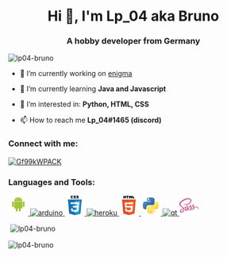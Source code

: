 <!---
- 👋 Hi, I am Lp_04, better known as Bruno
- 👀 I’m interested in: Python, Html, Css
- 🌱 I’m currently learning: JS, Java
- 📫 How to reach me: - Discord: Lp_04#1465


Lp04-Bruno/Lp04-Bruno is a ✨ special ✨ repository because its `README.md` (this file) appears on your GitHub profile.
You can click the Preview link to take a look at your changes.
--->

<h1 align="center">Hi 👋, I'm Lp_04 aka Bruno</h1>
<h3 align="center">A hobby developer from Germany</h3>

<p align="left"> <img src="https://komarev.com/ghpvc/?username=lp04-bruno&label=Profile%20views&color=0e75b6&style=flat" alt="lp04-bruno" /> </p>

- 🔭 I’m currently working on [enigma](https://github.com/Lp04-Bruno/enigma)

- 🌱 I’m currently learning **Java and Javascript**

- 👀 I’m interested in: **Python, HTML, CSS**

- 📫 How to reach me **Lp_04#1465 (discord)**

<h3 align="left">Connect with me:</h3>
<p align="left">
<a href="https://discord.gg/Gf99kWPACK" target="blank"><img align="center" src="https://raw.githubusercontent.com/rahuldkjain/github-profile-readme-generator/master/src/images/icons/Social/discord.svg" alt="Gf99kWPACK" height="30" width="40" /></a>
</p>

<h3 align="left">Languages and Tools:</h3>
<p align="left"> <a href="https://developer.android.com" target="_blank" rel="noreferrer"> <img src="https://raw.githubusercontent.com/devicons/devicon/master/icons/android/android-original-wordmark.svg" alt="android" width="40" height="40"/> </a> <a href="https://www.arduino.cc/" target="_blank" rel="noreferrer"> <img src="https://cdn.worldvectorlogo.com/logos/arduino-1.svg" alt="arduino" width="40" height="40"/> </a> <a href="https://www.w3schools.com/css/" target="_blank" rel="noreferrer"> <img src="https://raw.githubusercontent.com/devicons/devicon/master/icons/css3/css3-original-wordmark.svg" alt="css3" width="40" height="40"/> </a> <a href="https://heroku.com" target="_blank" rel="noreferrer"> <img src="https://www.vectorlogo.zone/logos/heroku/heroku-icon.svg" alt="heroku" width="40" height="40"/> </a> <a href="https://www.w3.org/html/" target="_blank" rel="noreferrer"> <img src="https://raw.githubusercontent.com/devicons/devicon/master/icons/html5/html5-original-wordmark.svg" alt="html5" width="40" height="40"/> </a> <a href="https://www.python.org" target="_blank" rel="noreferrer"> <img src="https://raw.githubusercontent.com/devicons/devicon/master/icons/python/python-original.svg" alt="python" width="40" height="40"/> </a> <a href="https://www.qt.io/" target="_blank" rel="noreferrer"> <img src="https://upload.wikimedia.org/wikipedia/commons/0/0b/Qt_logo_2016.svg" alt="qt" width="40" height="40"/> </a> <a href="https://sass-lang.com" target="_blank" rel="noreferrer"> <img src="https://raw.githubusercontent.com/devicons/devicon/master/icons/sass/sass-original.svg" alt="sass" width="40" height="40"/> </a> </p>
 
  
<p>&nbsp;<img align="center" src="https://github-readme-stats.vercel.app/api?username=lp04-bruno&show_icons=true&locale=en" alt="lp04-bruno" /></p>

<p><img align="center" src="https://github-readme-stats.vercel.app/api/top-langs?username=lp04-bruno&show_icons=true&locale=en&layout=compact" alt="lp04-bruno" /></p>
